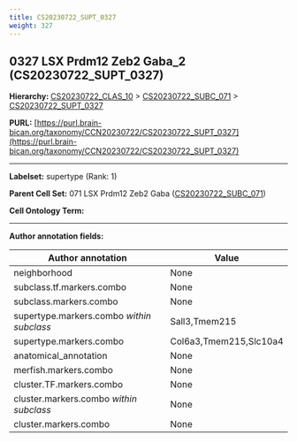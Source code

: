```yaml
---
title: CS20230722_SUPT_0327
weight: 327
---
```

## 0327 LSX Prdm12 Zeb2 Gaba_2 (CS20230722_SUPT_0327)
<b>Hierarchy: </b>
[CS20230722_CLAS_10](../CS20230722_CLAS_10) >
[CS20230722_SUBC_071](../CS20230722_SUBC_071) >
[CS20230722_SUPT_0327](../CS20230722_SUPT_0327)

**PURL:** [https://purl.brain-bican.org/taxonomy/CCN20230722/CS20230722_SUPT_0327](https://purl.brain-bican.org/taxonomy/CCN20230722/CS20230722_SUPT_0327)

---


**Labelset:** supertype (Rank: 1)

**Parent Cell Set:** 071 LSX Prdm12 Zeb2 Gaba ([CS20230722_SUBC_071](../CS20230722_SUBC_071))



**Cell Ontology Term:** 

[MARKER GENES.]: #


---

[TRANSFERRED ANNOTATIONS.]: #


[AUTHOR ANNOTATION FIELDS.]: #


**Author annotation fields:**

| Author annotation | Value |
|-------------------|-------|
|neighborhood|None|
|subclass.tf.markers.combo|None|
|subclass.markers.combo|None|
|supertype.markers.combo _within subclass_|Sall3,Tmem215|
|supertype.markers.combo|Col6a3,Tmem215,Slc10a4|
|anatomical_annotation|None|
|merfish.markers.combo|None|
|cluster.TF.markers.combo|None|
|cluster.markers.combo _within subclass_|None|
|cluster.markers.combo|None|
